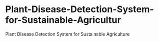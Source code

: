 # Plant-Disease-Detection-System-for-Sustainable-Agricultur
Plant Disease Detection System for Sustainable Agriculture
